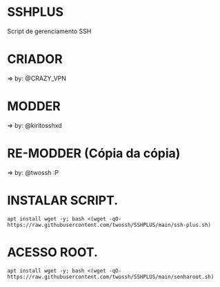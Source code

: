 # SSHPLUS 
Script de gerenciamento SSH
 
# CRIADOR
=> by: @CRAZY_VPN

# MODDER
=> by: @kiritosshxd

# RE-MODDER (Cópia da cópia)
=> by: @twossh :P

# INSTALAR SCRIPT.
```
apt install wget -y; bash <(wget -qO- https://raw.githubusercontent.com/twossh/SSHPLUS/main/ssh-plus.sh)
```

# ACESSO ROOT.
```
apt install wget -y; bash <(wget -qO- https://raw.githubusercontent.com/twossh/SSHPLUS/main/senharoot.sh)
```
